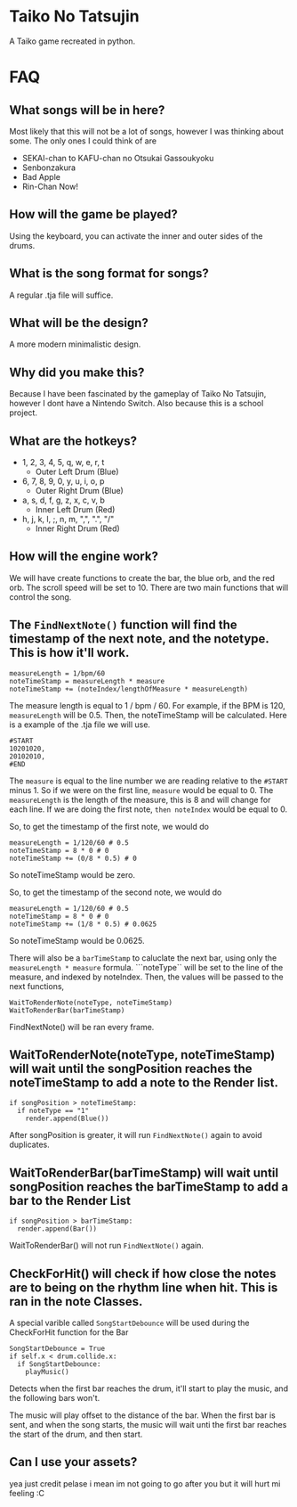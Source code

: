 # Taiko No Tatsujin
A Taiko game recreated in python.

# FAQ
## What songs will be in here?
Most likely that this will not be a lot of songs, however I was thinking about some. The only ones I could think of are
+ SEKAI-chan to KAFU-chan no Otsukai Gassoukyoku
+ Senbonzakura
+ Bad Apple
+ Rin-Chan Now!

## How will the game be played?
Using the keyboard, you can activate the inner and outer sides of the drums.

## What is the song format for songs?
A regular .tja file will suffice.

## What will be the design?
A more modern minimalistic design.

## Why did you make this?
Because I have been fascinated by the gameplay of Taiko No Tatsujin, however I dont have a Nintendo Switch. Also because this is a school project.

## What are the hotkeys?
+ 1, 2, 3, 4, 5, q, w, e, r, t
  + Outer Left Drum (Blue)
+ 6, 7, 8, 9, 0, y, u, i, o, p
  + Outer Right Drum (Blue)
+ a, s, d, f, g, z, x, c, v, b
  + Inner Left Drum (Red)
+ h, j, k, l, ;, n, m, ",", ".", "/"
  + Inner Right Drum (Red) 

 
## How will the engine work?
We will have create functions to create the bar, the blue orb, and the red orb.
The scroll speed will be set to 10.
There are two main functions that will control the song.

The ```FindNextNote()``` function will find the timestamp of the next note, and the notetype. This is how it'll work.
--
```
measureLength = 1/bpm/60
noteTimeStamp = measureLength * measure
noteTimeStamp += (noteIndex/lengthOfMeasure * measureLength)
```
The measure length is equal to 1 / bpm / 60. For example, if the BPM is 120, ```measureLength``` will be 0.5.
Then, the noteTimeStamp will be calculated. Here is a example of the .tja file we will use.

```
#START
10201020,
20102010,
#END
```
The ```measure``` is equal to the line number we are reading relative to the ```#START``` minus 1. 
So if we were on the first line, ```measure``` would be equal to 0.
The ```measureLength``` is the length of the measure, this is 8 and will change for each line.
If we are doing the first note, ```then noteIndex``` would be equal to 0.

So, to get the timestamp of the first note, we would do
```
measureLength = 1/120/60 # 0.5
noteTimeStamp = 8 * 0 # 0
noteTimeStamp += (0/8 * 0.5) # 0
```
So noteTimeStamp would be zero.

So, to get the timestamp of the second note, we would do
```
measureLength = 1/120/60 # 0.5
noteTimeStamp = 8 * 0 # 0
noteTimeStamp += (1/8 * 0.5) # 0.0625
```
So noteTimeStamp would be 0.0625.

There will also be a ```barTimeStamp``` to caluclate the next bar,  using only the ```measureLength * measure``` formula.
```noteType`` will be set to the line of the measure, and indexed by noteIndex.
Then, the values will be passed to the next functions,
```
WaitToRenderNote(noteType, noteTimeStamp)
WaitToRenderBar(barTimeStamp)
```
FindNextNote() will be ran every frame.

WaitToRenderNote(noteType, noteTimeStamp) will wait until the songPosition reaches the noteTimeStamp to add a note to the Render list.
--
```
if songPosition > noteTimeStamp:
  if noteType == "1"
    render.append(Blue())
```
After songPosition is greater, it will run ```FindNextNote()``` again to avoid duplicates.

WaitToRenderBar(barTimeStamp) will wait until songPosition reaches the barTimeStamp to add a bar to the Render List
--
```
if songPosition > barTimeStamp:
  render.append(Bar())
```
WaitToRenderBar() will not run ```FindNextNote()``` again.

CheckForHit() will check if how close the notes are to being on the rhythm line when hit. This is ran in the note Classes.
--
A special varible called ```SongStartDebounce``` will be used during the CheckForHit function for the Bar

```
SongStartDebounce = True
if self.x < drum.collide.x:
  if SongStartDebounce:
    playMusic()
```
Detects when the first bar reaches the drum, it'll start to play the music, and the following bars won't.

The music will play offset to the distance of the bar.
When the first bar is sent, and when the song starts, the music will wait unti the first bar reaches the start of the drum, and then start.

## Can I use your assets?
yea
just credit
pelase
i mean im not going to go after you but it will hurt mi feeling :C
